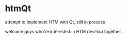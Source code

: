 # htmQt
attempt to implement HTM with Qt, still in process

welcome guys who're interested in HTM develop together.
